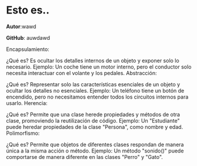 # Esto es..

**Autor**:wawd

**GitHub**: auwdawd

Encapsulamiento:

¿Qué es? Es ocultar los detalles internos de un objeto y exponer solo lo necesario.
Ejemplo: Un coche tiene un motor interno, pero el conductor solo necesita interactuar con el volante y los pedales.
Abstracción:

¿Qué es? Representar solo las características esenciales de un objeto y ocultar los detalles no esenciales.
Ejemplo: Un teléfono tiene un botón de encendido, pero no necesitamos entender todos los circuitos internos para usarlo.
Herencia:

¿Qué es? Permite que una clase herede propiedades y métodos de otra clase, promoviendo la reutilización de código.
Ejemplo: Un "Estudiante" puede heredar propiedades de la clase "Persona", como nombre y edad.
Polimorfismo:

¿Qué es? Permite que objetos de diferentes clases respondan de manera única a la misma acción o método.
Ejemplo: Un método "sonido()" puede comportarse de manera diferente en las clases "Perro" y "Gato".